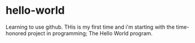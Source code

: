 # hello-world
Learning to use github. THis is my first time and i'm starting with the time-honored project in programming; The Hello World program.
